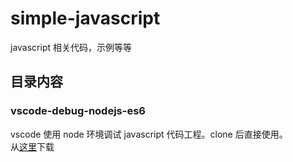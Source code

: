 # simple-javascript

javascript 相关代码，示例等等

## 目录内容

### vscode-debug-nodejs-es6

vscode 使用 node 环境调试 javascript 代码工程。clone 后直接使用。  
从[这里](https://github.com/katopz/vscode-debug-nodejs-es6)下载
